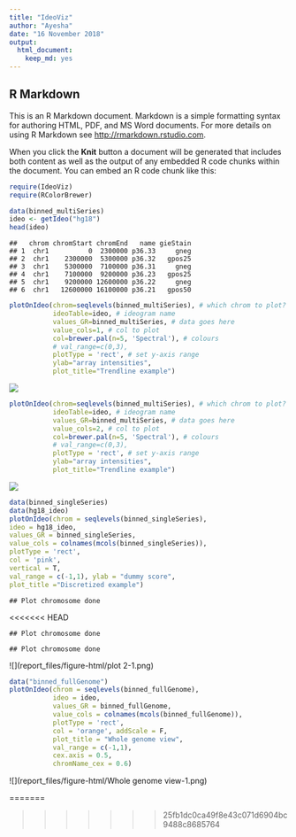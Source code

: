```yaml
---
title: "IdeoViz"
author: "Ayesha"
date: "16 November 2018"
output: 
  html_document:
    keep_md: yes
---
```




## R Markdown

This is an R Markdown document. Markdown is a simple formatting syntax for authoring HTML, PDF, and MS Word documents. For more details on using R Markdown see <http://rmarkdown.rstudio.com>.

When you click the **Knit** button a document will be generated that includes both content as well as the output of any embedded R code chunks within the document. You can embed an R code chunk like this:


```r
require(IdeoViz)
require(RColorBrewer)
```


```r
data(binned_multiSeries)
ideo <- getIdeo("hg18")
head(ideo)
```

```
##   chrom chromStart chromEnd   name gieStain
## 1  chr1          0  2300000 p36.33     gneg
## 2  chr1    2300000  5300000 p36.32   gpos25
## 3  chr1    5300000  7100000 p36.31     gneg
## 4  chr1    7100000  9200000 p36.23   gpos25
## 5  chr1    9200000 12600000 p36.22     gneg
## 6  chr1   12600000 16100000 p36.21   gpos50
```

```r
plotOnIdeo(chrom=seqlevels(binned_multiSeries), # which chrom to plot?
           ideoTable=ideo, # ideogram name
           values_GR=binned_multiSeries, # data goes here
           value_cols=1, # col to plot
           col=brewer.pal(n=5, 'Spectral'), # colours
           # val_range=c(0,3),
           plotType = 'rect', # set y-axis range
           ylab="array intensities",
           plot_title="Trendline example")
```

![](report_files/figure-html/plot1-1.png)<!-- -->

```r
plotOnIdeo(chrom=seqlevels(binned_multiSeries), # which chrom to plot?
           ideoTable=ideo, # ideogram name
           values_GR=binned_multiSeries, # data goes here
           value_cols=2, # col to plot
           col=brewer.pal(n=5, 'Spectral'), # colours
           # val_range=c(0,3),
           plotType = 'rect', # set y-axis range
           ylab="array intensities",
           plot_title="Trendline example")
```

![](report_files/figure-html/plot1-2.png)<!-- -->


```r
data(binned_singleSeries)
data(hg18_ideo)
plotOnIdeo(chrom = seqlevels(binned_singleSeries),
ideo = hg18_ideo,
values_GR = binned_singleSeries,
value_cols = colnames(mcols(binned_singleSeries)),
plotType = 'rect',
col = 'pink',
vertical = T,
val_range = c(-1,1), ylab = "dummy score",
plot_title ="Discretized example")
```

```
## Plot chromosome done
```

<<<<<<< HEAD
```
## Plot chromosome done
```

```
## Plot chromosome done
```

![](report_files/figure-html/plot 2-1.png)<!-- -->


```r
data("binned_fullGenome")
plotOnIdeo(chrom = seqlevels(binned_fullGenome),
           ideo = ideo,
           values_GR = binned_fullGenome,
           value_cols = colnames(mcols(binned_fullGenome)),
           plotType = 'rect',
           col = 'orange', addScale = F,
           plot_title = "Whole genome view",
           val_range = c(-1,1),
           cex.axis = 0.5,
           chromName_cex = 0.6)
```

![](report_files/figure-html/Whole genome view-1.png)<!-- -->

=======

>>>>>>> 25fb1dc0ca49f8e43c071d6904bc9488c8685764
